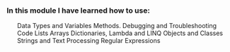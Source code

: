 <h3>In this module I have learned how to use:</h3>

<ul>
  <il>Data Types and Variables</il>
  <il>Methods. Debugging and Troubleshooting Code</il>
  <il>Lists</il>
  <il>Arrays</il>
  <il>Dictionaries, Lambda and LINQ</il>
  <il>Objects and Classes</il>
  <il>Strings and Text Processing</il>
  <il>Regular Expressions</il>
</ul>

